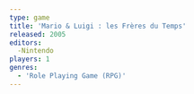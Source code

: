 ```yaml
---
type: game
title: 'Mario & Luigi : les Frères du Temps'
released: 2005
editors: 
  -Nintendo
players: 1
genres:
  - 'Role Playing Game (RPG)'
---
```

